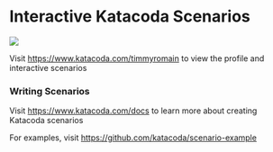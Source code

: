 # Interactive Katacoda Scenarios

[![](http://shields.katacoda.com/katacoda/timmyromain/count.svg)](https://www.katacoda.com/timmyromain "Get your profile on Katacoda.com")

Visit https://www.katacoda.com/timmyromain to view the profile and interactive scenarios

### Writing Scenarios
Visit https://www.katacoda.com/docs to learn more about creating Katacoda scenarios

For examples, visit https://github.com/katacoda/scenario-example
